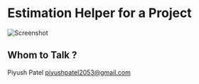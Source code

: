 # Estimation Helper for a Project 
![Screenshot](./assets/ss.png)


## Whom to Talk ?

Piyush Patel
piyushpatel2053@gmail.com